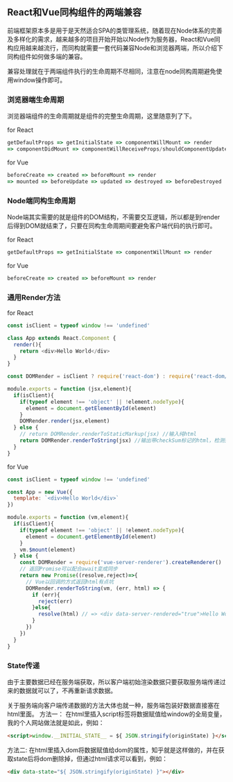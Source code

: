 ## React和Vue同构组件的两端兼容

前端框架原本多是用于是天然适合SPA的类管理系统，随着现在Node体系的完善及多样化的需求，越来越多的项目开始开始以Node作为服务器，React和Vue同构应用越来越流行，而同构就需要一套代码兼容Node和浏览器两端，所以介绍下同构组件如何做多端的兼容。

兼容处理就在于两端组件执行的生命周期不尽相同，注意在node同构周期避免使用window操作即可。

### 浏览器端生命周期

浏览器端组件的生命周期就是组件的完整生命周期，这里随意列了下。

for React
```javascript
getDefaultProps => getInitialState => componentWillMount => render
=> componentDidMount => componentWillReceiveProps/shouldComponentUpdate/componentWillMount/componentWillUpdate/componentDidUpdate
```

for Vue
```javascript
beforeCreate => created => beforeMount => render
=> mounted => beforeUpdate => updated => destroyed => beforeDestroyed
```

### Node端同构生命周期

Node端其实需要的就是组件的DOM结构，不需要交互逻辑，所以都是到render后得到DOM就结束了，只要在同构生命周期间要避免客户端代码的执行即可。

for React
```javascript
getDefaultProps => getInitialState => componentWillMount => render
```

for Vue
```javascript
beforeCreate => created => beforeMount => render
```

### 通用Render方法

for React
```javascript
const isClient = typeof window !== 'undefined'

class App extends React.Component {
  render(){
    return <div>Hello World</div>
  }
}

const DOMRender = isClient ? require('react-dom') : require('react-dom/server')

module.exports = function (jsx,element){
  if(isClient){
    if(typeof element !== 'object' || !element.nodeType){
      element = document.getElementById(element)
    }
    DOMRender.render(jsx,element)
  } else {
    // return DOMRender.renderToStaticMarkup(jsx) //输入纯html
    return DOMRender.renderToString(jsx) //输出带checkSum标记的html，检测到变化时才更新dom，具体看各个版本说明
  }
}
```

for Vue
```javascript
const isClient = typeof window !== 'undefined'

const App = new Vue({
  template: `<div>Hello World</div>`
})

module.exports = function (vm,element){
  if(isClient){
    if(typeof element !== 'object' || !element.nodeType){
      element = document.getElementById(element)
    }
    vm.$mount(element)
  } else {
    const DOMRender = require('vue-server-renderer').createRenderer()
    // 返回Promise可以配合await变成同步
    return new Promise((resolve,reject)=>{
      // Vue以回调的方式返回html有点坑
      DOMRender.renderToString(vm, (err, html) => {
        if (err){
          reject(err)
        }else{
          resolve(html) // => <div data-server-rendered="true">Hello World</div>
        }
      })
    })
  }
}
```

### State传递
由于主要数据已经在服务端获取，所以客户端初始渲染数据只要获取服务端传递过来的数据就可以了，不再重新请求数据。

关于服务端向客户端传递数据的方法大体也就一种，服务端包装好数据直接塞在html里面。
方法一：
在html里插入script标签将数据赋值给window的全局变量，我的个人网站做法就是如此，例如：
```html
<script>window.__INITIAL_STATE__ = ${ JSON.stringify(originState) }</script>
```
方法二:
在html里插入dom将数据赋值给dom的属性，知乎就是这样做的，并在获取state后将dom删除掉，但通过html请求可以看到，例如：
```html
<div data-state="${ JSON.stringify(originState) }"></div>
```